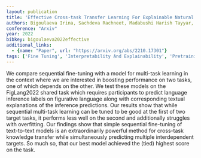 ```yaml
---
layout: publication
title: 'Effective Cross-task Transfer Learning For Explainable Natural Language Inference With T5'
authors: Bigoulaeva Irina, Sachdeva Rachneet, Madabushi Harish Tayyar, Villavicencio Aline, Gurevych Iryna
conference: "Arxiv"
year: 2022
bibkey: bigoulaeva2022effective
additional_links:
  - {name: "Paper", url: "https://arxiv.org/abs/2210.17301"}
tags: ['Fine Tuning', 'Interpretability And Explainability', 'Pretraining Methods', 'Training Techniques']
---
```

We compare sequential fine-tuning with a model for multi-task learning in the
context where we are interested in boosting performance on two tasks, one of
which depends on the other. We test these models on the FigLang2022 shared task
which requires participants to predict language inference labels on figurative
language along with corresponding textual explanations of the inference
predictions. Our results show that while sequential multi-task learning can be
tuned to be good at the first of two target tasks, it performs less well on the
second and additionally struggles with overfitting. Our findings show that
simple sequential fine-tuning of text-to-text models is an extraordinarily
powerful method for cross-task knowledge transfer while simultaneously
predicting multiple interdependent targets. So much so, that our best model
achieved the (tied) highest score on the task.
